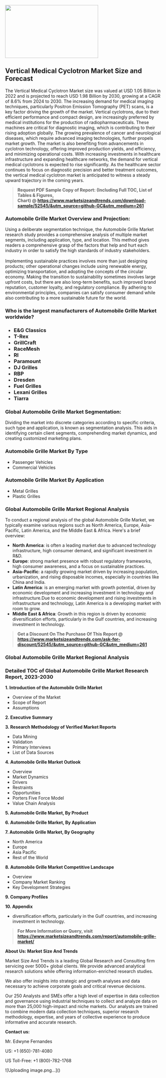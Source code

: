 <p><img class="alignnone size-medium wp-image-20088" src="https://ffe5etoiles.com/wp-content/uploads/2024/12/MST1-300x171.png" alt="" width="300" height="171" /></p><h2>Vertical Medical Cyclotron Market Size and Forecast</h2><p>The Vertical Medical Cyclotron Market size was valued at USD 1.05 Billion in 2022 and is projected to reach USD 1.98 Billion by 2030, growing at a CAGR of 8.6% from 2024 to 2030. The increasing demand for medical imaging techniques, particularly Positron Emission Tomography (PET) scans, is a key factor driving the growth of the market. Vertical cyclotrons, due to their efficient performance and compact design, are increasingly preferred by medical institutions for the production of radiopharmaceuticals. These machines are critical for diagnostic imaging, which is contributing to their rising adoption globally. The growing prevalence of cancer and neurological diseases, which require advanced imaging technologies, further propels market growth. The market is also benefiting from advancements in cyclotron technology, offering improved production yields, and efficiency, and minimizing operational costs. With increasing investments in healthcare infrastructure and expanding healthcare networks, the demand for vertical medical cyclotrons is expected to rise significantly. As the healthcare sector continues to focus on diagnostic precision and better treatment outcomes, the vertical medical cyclotron market is anticipated to witness a steady upward trajectory in the coming years.</p></p><blockquote id="" class=""><strong>Request PDF Sample Copy of Report: (Including Full TOC, List of Tables &amp; Figures, Chart)&nbsp;@&nbsp;<strong><a href="https://www.marketsizeandtrends.com/download-sample/52545/&utm_source=github-GC&utm_medium=261" target="_blank">https://www.marketsizeandtrends.com/download-sample/52545/&utm_source=github-GC&utm_medium=261</a></strong></strong></blockquote><h3 id="" class="">Automobile Grille Market&nbsp;Overview and Projection:</h3><p id="" class="">Using a deliberate segmentation technique, the Automobile Grille Market research study provides a comprehensive analysis of multiple market segments, including application, type, and location. This method gives readers a comprehensive grasp of the factors that help and hurt each industry in order to satisfy the high standards of industry stakeholders. <br /> <br />Implementing sustainable practices involves more than just designing products; other operational changes include using renewable energy, optimizing transportation, and adopting the concepts of the circular economy. Making the transition to sustainability sometimes involves large upfront costs, but there are also long-term benefits, such improved brand reputation, customer loyalty, and regulatory compliance. By adhering to environmental principles, companies can satisfy consumer demand while also contributing to a more sustainable future for the world.</p><h3 id="" class="">Who is the largest manufacturers of&nbsp;Automobile Grille Market worldwide?</h3><h3 class=""><p><ul><li>E&G Classics </li><li> T-Rex </li><li> GrillCraft </li><li> RaceMesh </li><li> RI </li><li> Paramount </li><li> DJ Grilles </li><li> RBP </li><li> Dresden </li><li> Fuel Grilles </li><li> Lexani Grilles </li><li> Tiarra</li></ul></p></h3><h3 id="" class="">Global&nbsp;Automobile Grille Market Segmentation:</h3><p id="" class="">Dividing the market into discrete categories according to specific criteria, such type and application, is known as segmentation analysis. This aids in identifying certain client segments, comprehending market dynamics, and creating customized marketing plans.</p><h3 id="" class="">Automobile Grille Market&nbsp;By Type</h3><p><p><ul><li>Passenger Vehicles </li><li> Commercial Vehicles</p></li></ul></p></p><h3 id="" class="">Automobile Grille Market&nbsp;By Application</h3><p class=""><p><ul><li>Metal Grilles </li><li> Plastic Grilles</li></ul></p></p><h3 id="" class="">Global Automobile Grille Market Regional Analysis</h3><p id="" class="">To conduct a regional analysis of the global Automobile Grille Market, we typically examine various regions such as North America, Europe, Asia-Pacific, Latin America, and the Middle East &amp; Africa. Here's a brief overview:</p><ul><li><strong>North America</strong>: is often a leading market due to advanced technology infrastructure, high consumer demand, and significant investment in R&amp;D.</li><li><strong>Europe</strong>: strong market presence with robust regulatory frameworks, high consumer awareness, and a focus on sustainable practices.</li><li><strong>Asia-Pacific</strong>: a rapidly growing market driven by increasing population, urbanization, and rising disposable incomes, especially in countries like China and India.</li><li><strong>Latin America</strong>: is an emerging market with growth potential, driven by economic development and increasing investment in technology and infrastructure.Due to economic development and rising investments in infrastructure and technology, Latin America is a developing market with room to grow.</li><li><strong>Middle East &amp; Africa</strong>: Growth in this region is driven by economic diversification efforts, particularly in the Gulf countries, and increasing investment in technology.</li></ul><blockquote id="" class=""><strong>Get a Discount On The Purchase Of This Report @ <strong><a href="https://www.marketsizeandtrends.com/ask-for-discount/52545/&utm_source=github-GC&utm_medium=261" target="_blank">https://www.marketsizeandtrends.com/ask-for-discount/52545/&utm_source=github-GC&utm_medium=261</a></strong></strong></blockquote><h3 id="" class="">Global Automobile Grille Market Regional Analysis</h3><h3 id="" class="">Detailed TOC of Global Automobile Grille Market Research Report, 2023-2030</h3><p id="" class=""><strong>1. Introduction of the Automobile Grille Market</strong></p><ul><li>Overview of the Market</li><li>Scope of Report</li><li>Assumptions</li></ul><p id="" class=""><strong>2. Executive Summary</strong></p><p id="" class=""><strong>3. Research Methodology of Verified Market Reports</strong></p><ul><li>Data Mining</li><li>Validation</li><li>Primary Interviews</li><li>List of Data Sources</li></ul><p id="" class=""><strong>4. Automobile Grille Market Outlook</strong></p><ul><li>Overview</li><li>Market Dynamics</li><li>Drivers</li><li>Restraints</li><li>Opportunities</li><li>Porters Five Force Model</li><li>Value Chain Analysis</li></ul><p id="" class=""><strong>5. Automobile Grille Market, By Product</strong></p><p id="" class=""><strong>6. Automobile Grille Market, By Application</strong></p><p id="" class=""><strong>7. Automobile Grille Market, By Geography</strong></p><ul><li>North America</li><li>Europe</li><li>Asia Pacific</li><li>Rest of the World</li></ul><p id="" class=""><strong>8. Automobile Grille Market Competitive Landscape</strong></p><ul><li>Overview</li><li>Company Market Ranking</li><li>Key Development Strategies</li></ul><p id="" class=""><strong>9. Company Profiles</strong></p><p id="" class=""><strong>10. Appendix</strong></p><ul><li>diversification efforts, particularly in the Gulf countries, and increasing investment in technology.</li></ul><blockquote id="" class=""><strong>For More Information or Query, visit <strong><strong><a href="https://www.marketsizeandtrends.com/report/automobile-grille-market/" target="_blank">https://www.marketsizeandtrends.com/report/automobile-grille-market/</a></strong></strong></strong></blockquote><p id="" class=""><strong>About Us: Market Size And Trends</strong></p><p id="" class="">Market Size And Trends is a leading Global Research and Consulting firm servicing over 5000+ global clients. We provide advanced analytical research solutions while offering information-enriched research studies.</p><p id="" class="">We also offer insights into strategic and growth analyses and data necessary to achieve corporate goals and critical revenue decisions.</p><p id="" class="">Our 250 Analysts and SMEs offer a high level of expertise in data collection and governance using industrial techniques to collect and analyze data on more than 25,000 high-impact and niche markets. Our analysts are trained to combine modern data collection techniques, superior research methodology, expertise, and years of collective experience to produce informative and accurate research.</p><p id="" class=""><strong>Contact us:</strong></p><p id="" class="">Mr. Edwyne Fernandes</p><p id="" class="">US: +1 (650)-781-4080</p><p id="" class="">US Toll-Free: +1 (800)-782-1768</p>
![Uploading image.png…]()
